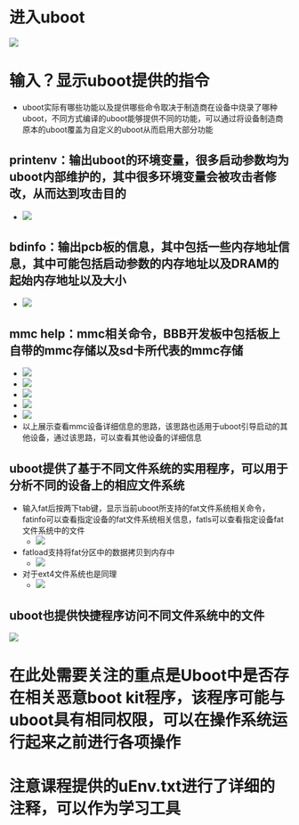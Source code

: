 # 进入uboot
![](pic/2021-08-01-11-47-44.png)
# 输入？显示uboot提供的指令
- uboot实际有哪些功能以及提供哪些命令取决于制造商在设备中烧录了哪种uboot，不同方式编译的uboot能够提供不同的功能，可以通过将设备制造商原本的uboot覆盖为自定义的uboot从而启用大部分功能
## printenv：输出uboot的环境变量，很多启动参数均为uboot内部维护的，其中很多环境变量会被攻击者修改，从而达到攻击目的
- ![](pic/2021-08-01-11-53-14.png)
## bdinfo：输出pcb板的信息，其中包括一些内存地址信息，其中可能包括启动参数的内存地址以及DRAM的起始内存地址以及大小
- ![](pic/2021-08-01-11-59-03.png)
## mmc help：mmc相关命令，BBB开发板中包括板上自带的mmc存储以及sd卡所代表的mmc存储
- ![](pic/2021-08-01-12-01-50.png)
- ![](pic/2021-08-01-14-48-45.png)
- ![](pic/2021-08-01-14-50-35.png)
- ![](pic/2021-08-01-14-54-25.png)
- ![](pic/2021-08-01-15-08-06.png)
- 以上展示查看mmc设备详细信息的思路，该思路也适用于uboot引导启动的其他设备，通过该思路，可以查看其他设备的详细信息
## uboot提供了基于不同文件系统的实用程序，可以用于分析不同的设备上的相应文件系统
- 输入fat后按两下tab键，显示当前uboot所支持的fat文件系统相关命令，fatinfo可以查看指定设备的fat文件系统相关信息，fatls可以查看指定设备fat文件系统中的文件
  - ![](pic/2021-08-01-15-14-43.png)
- fatload支持将fat分区中的数据拷贝到内存中
  - ![](pic/2021-08-01-15-17-14.png)
- 对于ext4文件系统也是同理
  - ![](pic/2021-08-01-15-27-22.png)
## uboot也提供快捷程序访问不同文件系统中的文件
![](pic/2021-08-01-15-30-49.png)
# 在此处需要关注的重点是Uboot中是否存在相关恶意boot kit程序，该程序可能与uboot具有相同权限，可以在操作系统运行起来之前进行各项操作
# 注意课程提供的uEnv.txt进行了详细的注释，可以作为学习工具